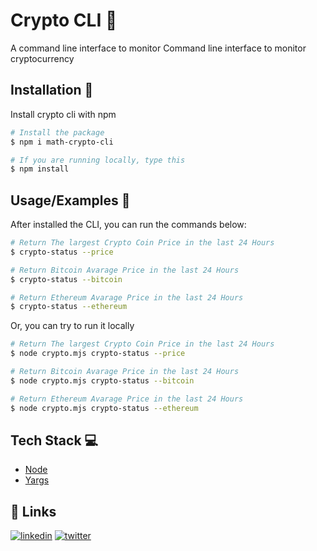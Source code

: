 
# Crypto CLI 💸

A command line interface to monitor Command line interface to monitor cryptocurrency

## Installation 🚀

Install crypto cli with npm

```bash
# Install the package
$ npm i math-crypto-cli

# If you are running locally, type this
$ npm install
```
    
## Usage/Examples 💪
After installed the CLI, you can run the commands below:

```bash
# Return The largest Crypto Coin Price in the last 24 Hours
$ crypto-status --price 

# Return Bitcoin Avarage Price in the last 24 Hours
$ crypto-status --bitcoin

# Return Ethereum Avarage Price in the last 24 Hours
$ crypto-status --ethereum
```

Or, you can  try to run it locally

```bash
# Return The largest Crypto Coin Price in the last 24 Hours
$ node crypto.mjs crypto-status --price 

# Return Bitcoin Avarage Price in the last 24 Hours
$ node crypto.mjs crypto-status --bitcoin

# Return Ethereum Avarage Price in the last 24 Hours
$ node crypto.mjs crypto-status --ethereum
```

## Tech Stack 💻

- [Node](https://nodejs.org/en/) 
- [Yargs](https://yargs.js.org/)


## 🔗 Links

[![linkedin](https://img.shields.io/badge/linkedin-0A66C2?style=for-the-badge&logo=linkedin&logoColor=white)](https://www.linkedin.com/in/matheus-tanaka-42a833186/)
[![twitter](https://img.shields.io/badge/twitter-1DA1F2?style=for-the-badge&logo=twitter&logoColor=white)](https://twitter.com/matheus__tanaka)

